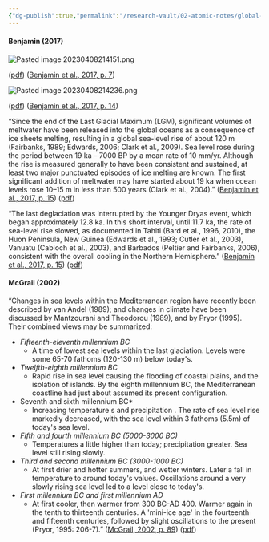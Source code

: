 ```yaml
---
{"dg-publish":true,"permalink":"/research-vault/02-atomic-notes/global-mean-sea-level-change-plotted-over-time/"}
---
```


#### Benjamin (2017)

![Pasted image 20230408214151.png](/img/user/zz%20Images%20Dump/Pasted%20image%2020230408214151.png)

([pdf](zotero://open-pdf/library/items/PTNVIPHE?page=7&annotation=DVEMG34W)) ([Benjamin et al., 2017, p. 7](zotero://select/library/items/I3N2SXXH))


![Pasted image 20230408214236.png](/img/user/zz%20Images%20Dump/Pasted%20image%2020230408214236.png)

([pdf](zotero://open-pdf/library/items/PTNVIPHE?page=14&annotation=FD2BMUID)) ([Benjamin et al., 2017, p. 14](zotero://select/library/items/I3N2SXXH))

“Since the end of the Last Glacial Maximum (LGM), significant volumes of meltwater have been released into the global oceans as a consequence of ice sheets melting, resulting in a global sea-level rise of about 120 m (Fairbanks, 1989; Edwards, 2006; Clark et al., 2009). Sea level rose during the period between 19 ka – 7000 BP by a mean rate of 10 mm/yr. Although the rise is measured generally to have been consistent and sustained, at least two major punctuated episodes of ice melting are known. The first significant addition of meltwater may have started about 19 ka when ocean levels rose 10–15 m in less than 500 years (Clark et al., 2004).” ([Benjamin et al., 2017, p. 15](zotero://select/library/items/I3N2SXXH)) ([pdf](zotero://open-pdf/library/items/PTNVIPHE?page=15&annotation=KW2P4EP8))

“The last deglaciation was interrupted by the Younger Dryas event, which began approximately 12.8 ka. In this short interval, until 11.7 ka, the rate of sea-level rise slowed, as documented in Tahiti (Bard et al., 1996, 2010), the Huon Peninsula, New Guinea (Edwards et al., 1993; Cutler et al., 2003), Vanuatu (Cabioch et al., 2003), and Barbados (Peltier and Fairbanks, 2006), consistent with the overall cooling in the Northern Hemisphere.” ([Benjamin et al., 2017, p. 15](zotero://select/library/items/I3N2SXXH)) ([pdf](zotero://open-pdf/library/items/PTNVIPHE?page=15&annotation=ZYU3L6JP))

#### McGrail (2002)

“Changes in sea levels within the Mediterranean region have recently been described by van Andel (1989); and changes in climate have been discussed by Mantzourani and Theodorou (1989), and by Pryor (1995). Their combined views may be summarized: 

- *Fifteenth-eleventh millennium BC*
	- A time of lowest sea levels within the last glaciation. Levels were some 65-70 fathoms (120-130 m) below today's.
- *Twelfth-eighth millennium BC*
	- Rapid rise in sea level causing the flooding of coastal plains, and the isolation of islands. By the eighth millennium BC, the Mediterranean coastline had just about assumed its present configuration.
- Seventh and sixth millennium BC* 
	- Increasing temperature s and precipitation . The rate of sea level rise markedly decreased, with the sea level within 3 fathoms (5.5m) of today's sea level.
- *Fifth and fourth millennium BC (5000-3000 BC)*
	- Temperatures a little higher than today; precipitation greater. Sea level still rising slowly.
- *Third and second millennium BC (3000-1000 BC)*
	- At first drier and hotter summers, and wetter winters. Later a fall in temperature to around today's values. Oscillations around a very slowly rising sea level led to a level close to today's.
- *First millennium BC and first millennium AD* 
	- At first cooler, then warmer from 300 BC-AD 400. Warmer again in the tenth to thirteenth centuries. A 'mini-ice age' in the fourteenth and fifteenth centuries, followed by slight oscillations to the present (Pryor, 1995: 206-7).” ([McGrail, 2002, p. 89](zotero://select/library/items/LVPZGRY3)) ([pdf](zotero://open-pdf/library/items/85TAQ5UC?page=89&annotation=W48KBZTJ))